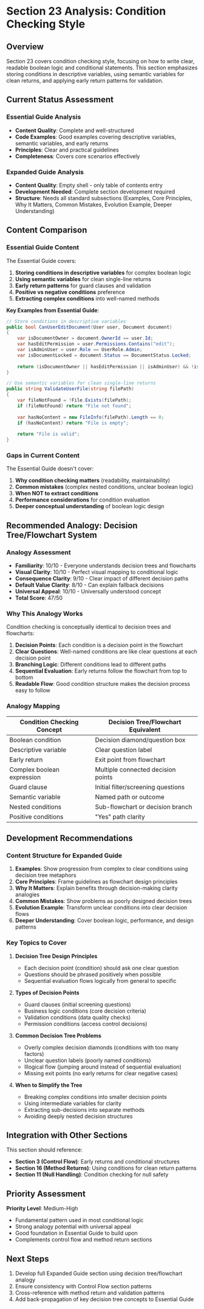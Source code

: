 # Section 23 Analysis: Condition Checking Style

## Overview

Section 23 covers condition checking style, focusing on how to write clear, readable boolean logic and conditional statements. This section emphasizes storing conditions in descriptive variables, using semantic variables for clean returns, and applying early return patterns for validation.

## Current Status Assessment

### Essential Guide Analysis
- **Content Quality**: Complete and well-structured
- **Code Examples**: Good examples covering descriptive variables, semantic variables, and early returns
- **Principles**: Clear and practical guidelines
- **Completeness**: Covers core scenarios effectively

### Expanded Guide Analysis
- **Content Quality**: Empty shell - only table of contents entry
- **Development Needed**: Complete section development required
- **Structure**: Needs all standard subsections (Examples, Core Principles, Why It Matters, Common Mistakes, Evolution Example, Deeper Understanding)

## Content Comparison

### Essential Guide Content
The Essential Guide covers:
1. **Storing conditions in descriptive variables** for complex boolean logic
2. **Using semantic variables** for clean single-line returns
3. **Early return patterns** for guard clauses and validation
4. **Positive vs negative conditions** preference
5. **Extracting complex conditions** into well-named methods

**Key Examples from Essential Guide**:
```csharp
// Store conditions in descriptive variables 
public bool CanUserEditDocument(User user, Document document)
{
    var isDocumentOwner = document.OwnerId == user.Id;
    var hasEditPermission = user.Permissions.Contains("edit");
    var isAdminUser = user.Role == UserRole.Admin;
    var isDocumentLocked = document.Status == DocumentStatus.Locked;
    
    return (isDocumentOwner || hasEditPermission || isAdminUser) && !isDocumentLocked;
}

// Use semantic variables for clean single-line returns
public string ValidateUserFile(string filePath)
{
    var fileNotFound = !File.Exists(filePath);
    if (fileNotFound) return "File not found";
    
    var hasNoContent = new FileInfo(filePath).Length == 0;
    if (hasNoContent) return "File is empty";
    
    return "File is valid";
}
```

### Gaps in Current Content

The Essential Guide doesn't cover:
1. **Why condition checking matters** (readability, maintainability)
2. **Common mistakes** (complex nested conditions, unclear boolean logic)
3. **When NOT to extract conditions**
4. **Performance considerations** for condition evaluation
5. **Deeper conceptual understanding** of boolean logic design

## Recommended Analogy: Decision Tree/Flowchart System

### Analogy Assessment
- **Familiarity**: 10/10 - Everyone understands decision trees and flowcharts
- **Visual Clarity**: 10/10 - Perfect visual mapping to conditional logic
- **Consequence Clarity**: 9/10 - Clear impact of different decision paths
- **Default Value Clarity**: 8/10 - Can explain fallback decisions
- **Universal Appeal**: 10/10 - Universally understood concept
- **Total Score**: 47/50

### Why This Analogy Works

Condition checking is conceptually identical to decision trees and flowcharts:

1. **Decision Points**: Each condition is a decision point in the flowchart
2. **Clear Questions**: Well-named conditions are like clear questions at each decision point
3. **Branching Logic**: Different conditions lead to different paths
4. **Sequential Evaluation**: Early returns follow the flowchart from top to bottom
5. **Readable Flow**: Good condition structure makes the decision process easy to follow

### Analogy Mapping

| Condition Checking Concept | Decision Tree/Flowchart Equivalent |
|---------------------------|-----------------------------------|
| Boolean condition | Decision diamond/question box |
| Descriptive variable | Clear question label |
| Early return | Exit point from flowchart |
| Complex boolean expression | Multiple connected decision points |
| Guard clause | Initial filter/screening questions |
| Semantic variable | Named path or outcome |
| Nested conditions | Sub-flowchart or decision branch |
| Positive conditions | "Yes" path clarity |

## Development Recommendations

### Content Structure for Expanded Guide

1. **Examples**: Show progression from complex to clear conditions using decision tree metaphors
2. **Core Principles**: Frame guidelines as flowchart design principles
3. **Why It Matters**: Explain benefits through decision-making clarity analogies
4. **Common Mistakes**: Show problems as poorly designed decision trees
5. **Evolution Example**: Transform unclear conditions into clear decision flows
6. **Deeper Understanding**: Cover boolean logic, performance, and design patterns

### Key Topics to Cover

1. **Decision Tree Design Principles**
   - Each decision point (condition) should ask one clear question
   - Questions should be phrased positively when possible
   - Sequential evaluation flows logically from general to specific

2. **Types of Decision Points**
   - Guard clauses (initial screening questions)
   - Business logic conditions (core decision criteria)
   - Validation conditions (data quality checks)
   - Permission conditions (access control decisions)

3. **Common Decision Tree Problems**
   - Overly complex decision diamonds (conditions with too many factors)
   - Unclear question labels (poorly named conditions)
   - Illogical flow (jumping around instead of sequential evaluation)
   - Missing exit points (no early returns for clear negative cases)

4. **When to Simplify the Tree**
   - Breaking complex conditions into smaller decision points
   - Using intermediate variables for clarity
   - Extracting sub-decisions into separate methods
   - Avoiding deeply nested decision structures

## Integration with Other Sections

This section should reference:
- **Section 3 (Control Flow)**: Early returns and conditional structures
- **Section 16 (Method Returns)**: Using conditions for clean return patterns
- **Section 11 (Null Handling)**: Condition checking for null safety

## Priority Assessment

**Priority Level**: Medium-High
- Fundamental pattern used in most conditional logic
- Strong analogy potential with universal appeal
- Good foundation in Essential Guide to build upon
- Complements control flow and method return sections

## Next Steps

1. Develop full Expanded Guide section using decision tree/flowchart analogy
2. Ensure consistency with Control Flow section patterns
3. Cross-reference with method return and validation patterns
4. Add back-propagation of key decision tree concepts to Essential Guide
